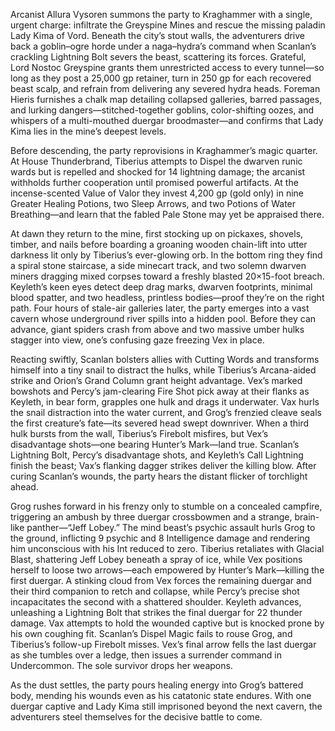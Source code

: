 Arcanist Allura Vysoren summons the party to Kraghammer with a single, urgent charge: infiltrate the Greyspine Mines and rescue the missing paladin Lady Kima of Vord. Beneath the city’s stout walls, the adventurers drive back a goblin–ogre horde under a naga–hydra’s command when Scanlan’s crackling Lightning Bolt severs the beast, scattering its forces. Grateful, Lord Nostoc Greyspine grants them unrestricted access to every tunnel—so long as they post a 25,000 gp retainer, turn in 250 gp for each recovered beast scalp, and refrain from delivering any severed hydra heads. Foreman Hieris furnishes a chalk map detailing collapsed galleries, barred passages, and lurking dangers—stitched-together goblins, color-shifting oozes, and whispers of a multi-mouthed duergar broodmaster—and confirms that Lady Kima lies in the mine’s deepest levels.

Before descending, the party reprovisions in Kraghammer’s magic quarter. At House Thunderbrand, Tiberius attempts to Dispel the dwarven runic wards but is repelled and shocked for 14 lightning damage; the arcanist withholds further cooperation until promised powerful artifacts. At the incense-scented Value of Valor they invest 4,200 gp (gold only) in nine Greater Healing Potions, two Sleep Arrows, and two Potions of Water Breathing—and learn that the fabled Pale Stone may yet be appraised there.

At dawn they return to the mine, first stocking up on pickaxes, shovels, timber, and nails before boarding a groaning wooden chain-lift into utter darkness lit only by Tiberius’s ever-glowing orb. In the bottom ring they find a spiral stone staircase, a side minecart track, and two solemn dwarven miners dragging mixed corpses toward a freshly blasted 20×15-foot breach. Keyleth’s keen eyes detect deep drag marks, dwarven footprints, minimal blood spatter, and two headless, printless bodies—proof they’re on the right path. Four hours of stale-air galleries later, the party emerges into a vast cavern whose underground river spills into a hidden pool. Before they can advance, giant spiders crash from above and two massive umber hulks stagger into view, one’s confusing gaze freezing Vex in place.

Reacting swiftly, Scanlan bolsters allies with Cutting Words and transforms himself into a tiny snail to distract the hulks, while Tiberius’s Arcana-aided strike and Orion’s Grand Column grant height advantage. Vex’s marked bowshots and Percy’s jam-clearing Fire Shot pick away at their flanks as Keyleth, in bear form, grapples one hulk and drags it underwater. Vax hurls the snail distraction into the water current, and Grog’s frenzied cleave seals the first creature’s fate—its severed head swept downriver. When a third hulk bursts from the wall, Tiberius’s Firebolt misfires, but Vex’s disadvantage shots—one bearing Hunter’s Mark—land true. Scanlan’s Lightning Bolt, Percy’s disadvantage shots, and Keyleth’s Call Lightning finish the beast; Vax’s flanking dagger strikes deliver the killing blow. After curing Scanlan’s wounds, the party hears the distant flicker of torchlight ahead.

Grog rushes forward in his frenzy only to stumble on a concealed campfire, triggering an ambush by three duergar crossbowmen and a strange, brain-like panther—“Jeff Lobey.” The mind beast’s psychic assault hurls Grog to the ground, inflicting 9 psychic and 8 Intelligence damage and rendering him unconscious with his Int reduced to zero. Tiberius retaliates with Glacial Blast, shattering Jeff Lobey beneath a spray of ice, while Vex positions herself to loose two arrows—each empowered by Hunter’s Mark—killing the first duergar. A stinking cloud from Vex forces the remaining duergar and their third companion to retch and collapse, while Percy’s precise shot incapacitates the second with a shattered shoulder. Keyleth advances, unleashing a Lightning Bolt that strikes the final duergar for 22 thunder damage. Vax attempts to hold the wounded captive but is knocked prone by his own coughing fit. Scanlan’s Dispel Magic fails to rouse Grog, and Tiberius’s follow-up Firebolt misses. Vex’s final arrow fells the last duergar as she tumbles over a ledge, then issues a surrender command in Undercommon. The sole survivor drops her weapons.

As the dust settles, the party pours healing energy into Grog’s battered body, mending his wounds even as his catatonic state endures. With one duergar captive and Lady Kima still imprisoned beyond the next cavern, the adventurers steel themselves for the decisive battle to come.